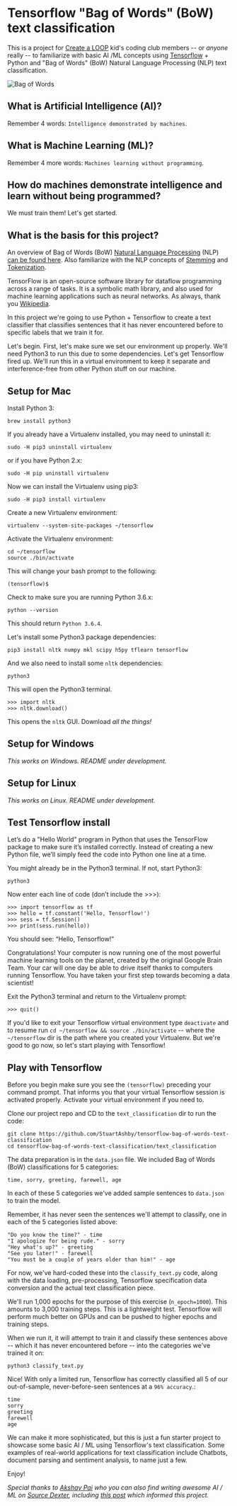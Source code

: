# Tensorflow "Bag of Words" (BoW) text classification
This is a project for [Create a LOOP](https://createaloop.org/) kid's coding club members -- or *anyone* really -- to familiarize with basic AI /ML concepts using [Tensorflow](https://www.tensorflow.org/) + Python and "Bag of Words" (BoW) Natural Language Processing (NLP) text classification. 

![Bag of Words](https://i.ytimg.com/vi/OGK9SHt8SWg/maxresdefault.jpg)

## What is Artificial Intelligence (AI)?
Remember 4 words: ```Intelligence demonstrated by machines```.

## What is Machine Learning (ML)?
Remember 4 more words: ```Machines learning without programming```.

## How do machines demonstrate intelligence and learn without being programmed?
We must train them! Let's get started.

## What is the basis for this project?
An overview of Bag of Words (BoW) [Natural Language Processing](https://en.wikipedia.org/wiki/Natural-language_processing) (NLP) [can be found here](https://ongspxm.github.io/blog/2014/12/bag-of-words-natural-language-processing/). Also familiarize with the NLP concepts of [Stemming](https://nlp.stanford.edu/IR-book/html/htmledition/stemming-and-lemmatization-1.html) and [Tokenization](https://nlp.stanford.edu/IR-book/html/htmledition/tokenization-1.html).

TensorFlow is an open-source software library for dataflow programming across a range of tasks. It is a symbolic math library, and also used for machine learning applications such as neural networks. As always, thank you [Wikipedia](https://en.wikipedia.org/wiki/TensorFlow).

In this project we're going to use Python + Tensorflow to create a text classifier that classifies sentences that it has never encountered before to specific labels that we train it for.

Let's begin. First, let's make sure we set our environment up properly. We'll need Python3 to run this due to some dependencies. Let's get Tensorflow fired up. We'll run this in a virtual environment to keep it separate and interference-free from other Python stuff on our machine.

## Setup for Mac
Install Python 3:
```
brew install python3
```

If you already have a Virtualenv installed, you may need to uninstall it:
```
sudo -H pip3 uninstall virtualenv
```
or if you have Python 2.x:
```
sudo -H pip uninstall virtualenv
```

Now we can install the Virtualenv using pip3:
```
sudo -H pip3 install virtualenv
```

Create a new Virtualenv environment:
```
virtualenv --system-site-packages ~/tensorflow
```

Activate the Virtualenv environment:
```
cd ~/tensorflow
source ./bin/activate
```

This will change your bash prompt to the following:
```
(tensorflow)$
```

Check to make sure you are running Python 3.6.x:
```
python --version
```

This should return ```Python 3.6.4```.

Let's install some Python3 package dependencies:
```
pip3 install nltk numpy mkl scipy h5py tflearn tensorflow
```

And we also need to install some ```nltk``` dependencies:
```
python3
```

This will open the Python3 terminal.
```
>>> import nltk
>>> nltk.download()
```

This opens the ```nltk``` GUI. Download *all the things!* 

## Setup for Windows
*This works on Windows. README under development.*

## Setup for Linux
*This works on Linux. README under development.*

## Test Tensorflow install
Let’s do a "Hello World" program in Python that uses the TensorFlow package to make sure it’s installed correctly. Instead of creating a new Python file, we’ll simply feed the code into Python one line at a time.

You might already be in the Python3 terminal. If not, start Python3:
```
python3
```

Now enter each line of code (don’t include the >>>):
```
>>> import tensorflow as tf
>>> hello = tf.constant('Hello, Tensorflow!')
>>> sess = tf.Session()
>>> print(sess.run(hello))

```

You should see: “Hello, Tensorflow!” 

Congratulations! Your computer is now running one of the most powerful machine learning tools on the planet, created by the original Google Brain Team. Your car will one day be able to drive itself thanks to computers running Tensorflow. You have taken your first step towards becoming a data scientist!

Exit the Python3 terminal and return to the Virtualenv prompt:
```
>>> quit()
```

If you'd like to exit your Tensorflow virtual environment type ```deactivate``` and to resume run ```cd ~/tensorflow && source ./bin/activate``` -- where the ```~/tensorflow``` dir is the path where you created your Virtualenv. But we're good to go now, so let's start playing with Tensorflow!

## Play with Tensorflow

Before you begin make sure you see the ```(tensorflow)``` preceding your command prompt. That informs you that your virtual Tensorflow session is activated properly. Activate your virtual environment if you need to.

Clone our project repo and CD to the ```text_classification``` dir to run the code:
```
git clone https://github.com/StuartAshby/tensorflow-bag-of-words-text-classification
cd tensorflow-bag-of-words-text-classification/text_classification
```

The data preparation is in the ```data.json``` file. We included Bag of Words (BoW) classifications for 5 categories:

```
time, sorry, greeting, farewell, age
```

In each of these 5 categories we've added sample sentences to ```data.json``` to train the model.

Remember, it has never seen the sentences we'll attempt to classify, one in each of the 5 categories listed above:
```
"Do you know the time?" - time
"I apologize for being rude." - sorry
"Hey what's up?" - greeting
"See you later!" - farewell
"You must be a couple of years older than him!" - age
```

For now, we've hard-coded these into the ```classify_text.py``` code, along with the data loading, pre-processing, Tensorflow specification data conversion and the actual text classification piece.

We'll run 1,000 epochs for the purpose of this exercise (```n_epoch=1000```). This amounts to 3,000 training steps. This is a lightweight test. Tensorflow will perform much better on GPUs and can be pushed to higher epochs and training steps.

When we run it, it will attempt to train it and classify these sentences above -- which it has never encountered before -- into the categories we've trained it on:
```
python3 classify_text.py
```

Nice! With only a limited run, Tensorflow has correctly classified all 5 of our out-of-sample, never-before-seen sentences at a ```96% accuracy```.:
```
time
sorry
greeting
farewell
age
```

We can make it more sophisticated, but this is just a fun starter project to showcase some basic AI / ML using Tensorflow's text classification. Some examples of real-world applications for text classification include Chatbots, document parsing and sentiment analysis, to name just a few.

Enjoy!

*Special thanks to [Akshay Pai](https://github.com/akshaypai) who you can also find writing awesome AI / ML on [Source Dexter](https://sourcedexter.com/author/akshayhpai94/), including [this post](https://sourcedexter.com/tensorflow-text-classification-python/) which informed this project.*
